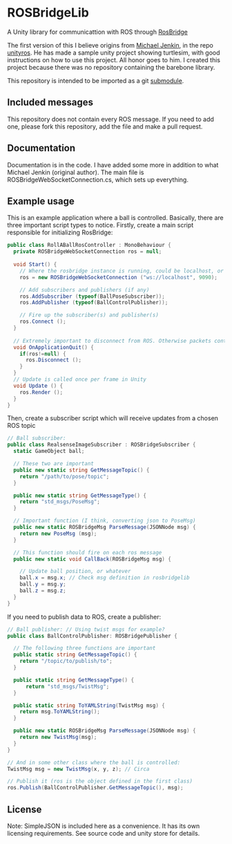 # ROSBridgeLib
A Unity library for communicattion with ROS through [RosBridge](http://wiki.ros.org/rosbridge_suite)

The first version of this I believe origins from [Michael Jenkin](https://github.com/michaeljenkin), in the repo [unityros](https://github.com/michaeljenkin/unityros). He has made a sample unity project showing turtlesim, with good instructions on how to use this project. All honor goes to him. I created this project because there was no repository containing the barebone library.

This repository is intended to be imported as a git [submodule](https://git-scm.com/book/en/v2/Git-Tools-Submodules).

## Included messages
This repository does not contain every ROS message. If you need to add one, please fork this repository, add the file and make a pull request.

## Documentation
Documentation is in the code. I have added some more in addition to what Michael Jenkin (original
author). The main file is ROSBridgeWebSocketConnection.cs, which sets up everything.

## Example usage
This is an example application where a ball is controlled. Basically, there are three important script types to notice. Firstly, create a main script responsible for initializing RosBridge:

``` cs
public class RollABallRosController : MonoBehaviour {
  private ROSBridgeWebSocketConnection ros = null;
    
  void Start() {
    // Where the rosbridge instance is running, could be localhost, or some external IP
    ros = new ROSBridgeWebSocketConnection ("ws://localhost", 9090);

    // Add subscribers and publishers (if any)
    ros.AddSubscriber (typeof(BallPoseSubscriber));
    ros.AddPublisher (typeof(BallControlPublisher));

    // Fire up the subscriber(s) and publisher(s)
    ros.Connect ();
  }
  
  // Extremely important to disconnect from ROS. Otherwise packets continue to flow
  void OnApplicationQuit() {
    if(ros!=null) {
      ros.Disconnect ();
    }
  }
  // Update is called once per frame in Unity
  void Update () {
    ros.Render ();
  }
}
```

Then, create a subscriber script which will receive updates from a chosen ROS topic
``` cs
// Ball subscriber:
public class RealsenseImageSubscriber : ROSBridgeSubscriber {
  static GameObject ball;

  // These two are important
  public new static string GetMessageTopic() {
    return "/path/to/pose/topic";
  }

  public new static string GetMessageType() {
    return "std_msgs/PoseMsg";
  }

  // Important function (I think, converting json to PoseMsg)
  public new static ROSBridgeMsg ParseMessage(JSONNode msg) {
    return new PoseMsg (msg);
  }

  // This function should fire on each ros message
  public new static void CallBack(ROSBridgeMsg msg) {

    // Update ball position, or whatever
    ball.x = msg.x; // Check msg definition in rosbridgelib
    ball.y = msg.y;
    ball.z = msg.z;
  }
}
```
If you need to publish data to ROS, create a publisher:
``` cs
// Ball publisher: // Using twist msgs for example?
public class BallControlPublisher: ROSBridgePublisher {

  // The following three functions are important
  public static string GetMessageTopic() {
    return "/topic/to/publish/to";
  }

  public static string GetMessageType() {
      return "std_msgs/TwistMsg";
  }

  public static string ToYAMLString(TwistMsg msg) {
    return msg.ToYAMLString();
  }

  public new static ROSBridgeMsg ParseMessage(JSONNode msg) {
    return new TwistMsg(msg);
  }    
}

// And in some other class where the ball is controlled:
TwistMsg msg = new TwistMsg(x, y, z); // Circa

// Publish it (ros is the object defined in the first class)
ros.Publish(BallControlPublisher.GetMessageTopic(), msg);
```

## License
Note: SimpleJSON is included here as a convenience. It has its own licensing requirements. See source code and unity store for details.
